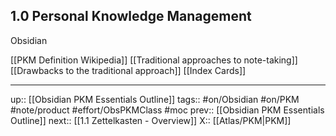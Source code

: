 ## 1.0 Personal Knowledge Management

Obsidian

[[PKM Definition Wikipedia]]
[[Traditional approaches to note-taking]]
[[Drawbacks to the traditional approach]]
[[Index Cards]]

---
up:: [[Obsidian PKM Essentials Outline]]
tags:: #on/Obsidian #on/PKM  #note/product #effort/ObsPKMClass #moc
prev:: [[Obsidian PKM Essentials Outline]]
next:: [[1.1 Zettelkasten - Overview]]
X:: [[Atlas/PKM|PKM]]
